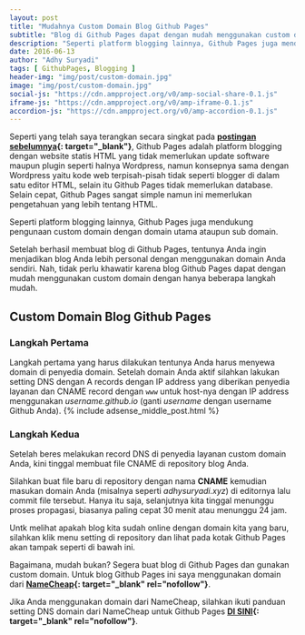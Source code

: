 ```yaml
---
layout: post
title: "Mudahnya Custom Domain Blog Github Pages"
subtitle: "Blog di Github Pages dapat dengan mudah menggunakan custom domain."
description: "Seperti platform blogging lainnya, Github Pages juga mendukung pengunaan custom domain dengan domain utama ataupun sub domain."
date: 2016-06-13
author: "Adhy Suryadi"
tags: [ GithubPages, Blogging ]
header-img: "img/post/custom-domain.jpg"
image: "img/post/custom-domain.jpg"
social-js: "https://cdn.ampproject.org/v0/amp-social-share-0.1.js"
iframe-js: "https://cdn.ampproject.org/v0/amp-iframe-0.1.js"
accordion-js: "https://cdn.ampproject.org/v0/amp-accordion-0.1.js"
---
```


Seperti yang telah saya terangkan secara singkat pada **[postingan sebelumnya](http://adhysuryadi.xyz/blogger-wordpress-github/ "postingan sebelumnya"){: target="_blank"}**, Github Pages adalah platform blogging dengan website statis HTML yang tidak memerlukan update software maupun plugin seperti halnya Wordpress, namun konsepnya sama dengan Wordpress yaitu kode web terpisah-pisah tidak seperti blogger di dalam satu editor HTML, selain itu Github Pages tidak memerlukan database. Selain cepat, Github Pages sangat simple namun ini memerlukan pengetahuan yang lebih tentang HTML.

Seperti platform blogging lainnya, Github Pages juga mendukung pengunaan custom domain dengan domain utama ataupun sub domain.

Setelah berhasil membuat blog di Github Pages, tentunya Anda ingin menjadikan blog Anda lebih personal dengan menggunakan domain Anda sendiri. Nah, tidak perlu khawatir karena blog Github Pages dapat dengan mudah menggunakan custom domain dengan hanya beberapa langkah mudah.

## Custom Domain Blog Github Pages

### Langkah Pertama
Langkah pertama yang harus dilakukan tentunya Anda harus menyewa domain di penyedia domain. Setelah domain Anda aktif silahkan lakukan setting DNS dengan A records dengan IP address yang diberikan penyedia layanan dan CNAME record dengan `www` untuk host-nya dengan IP address menggunakan *username.github.io* (ganti *username* dengan username Github Anda).
{% include adsense_middle_post.html %}
### Langkah Kedua
Setelah beres melakukan record DNS di penyedia layanan custom domain Anda, kini tinggal membuat file CNAME di repository blog Anda.

Silahkan buat file baru di repository dengan nama **CNAME** kemudian masukan domain Anda (misalnya seperti *adhysuryadi.xyz*) di editornya lalu commit file tersebut. Hanya itu saja, selanjutnya kita tinggal menunggu proses propagasi, biasanya paling cepat 30 menit atau menunggu 24 jam.

Untk melihat apakah blog kita sudah online dengan domain kita yang baru, silahkan klik menu setting di repository dan lihat pada kotak Github Pages akan tampak seperti di bawah ini.

<amp-img src="{{ site.baseurl }}/img/post/custom-github.jpg"
      width="750"
      height="406"
      layout="responsive"
      alt="Custom Domain"></amp-img>

Bagaimana, mudah bukan? Segera buat blog di Github Pages dan gunakan custom domain. Untuk blog Github Pages ini saya menggunakan domain dari **[NameCheap](https://www.namecheap.com/?aff=101617 "NameCheap"){: target="_blank" rel="nofollow"}**.

Jika Anda menggunakan domain dari NameCheap, silahkan ikuti panduan setting DNS domain dari NameCheap untuk Github Pages **[DI SINI](https://www.namecheap.com/support/knowledgebase/article.aspx/9645/2208/how-do-i-link-my-domain-to-github-pages "DI SINI"){: target="_blank" rel="nofollow"}**.
